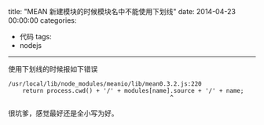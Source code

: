 title: "MEAN 新建模块的时候模块名中不能使用下划线"
date: 2014-04-23 00:00:00
categories:
- 代码
tags:
- nodejs
---

使用下划线的时候报如下错误

```
/usr/local/lib/node_modules/meanio/lib/mean0.3.2.js:220
	return process.cwd() + '/' + modules[name].source + '/' + name;
	                                          ^

```

很坑爹，感觉最好还是全小写为好。
